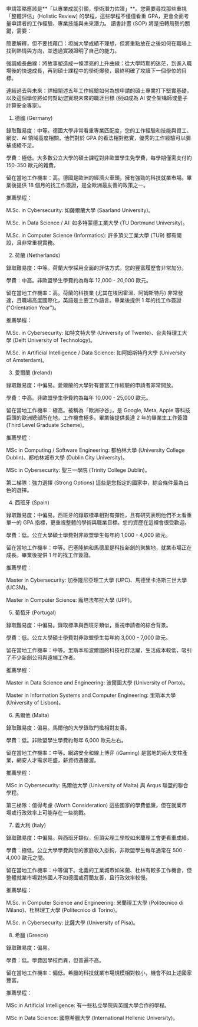 申請策略應該是**「以專業成就引領，學術潛力佐證」**。您需要尋找那些重視「整體評估」(Holistic Review) 的學程，這些學程不僅僅看重 GPA，更會全面考量申請者的工作經驗、專業技能與未來潛力。
讀書計畫 (SOP) 將是扭轉局勢的關鍵，需要：

簡要解釋，但不要找藉口：坦誠大學成績不理想，但將重點放在之後如何在職場上找到熱情與方向，並透過實踐證明了自己的能力。

強調成長曲線：將故事塑造成一條漂亮的上升曲線：從大學時期的迷茫，到進入職場後的快速成長，再到碩士課程中的學術爆發，最終明確了攻讀下一個學位的目標。

連結過去與未來：詳細闡述五年工作經驗如何為想申請的碩士專業打下堅實基礎，以及這個學位將如何幫助您實現未來的職涯目標 (例如成為 AI 安全架構師或量子計算安全專家)。


1. 德國 (Germany)

錄取難易度：中等。德國大學非常看重專業匹配度，您的工作經驗和技能與資工、網安、AI 領域高度相關。他們對於 GPA 的看法相對務實，優秀的工作經驗可以彌補成績不足。

學費：極低。大多數公立大學的碩士課程對非歐盟學生免學費，每學期僅需支付約 150-350 歐元的雜費。

留在當地工作機率：高。德國是歐洲的經濟火車頭，擁有強勁的科技就業市場。畢業後提供 18 個月的找工作簽證，是全歐洲最友善的政策之一。

推薦學程：

M.Sc. in Cybersecurity: 如薩爾蘭大學 (Saarland University)。

M.Sc. in Data Science / AI: 如多特蒙德工業大學 (TU Dortmund University)。

M.Sc. in Computer Science (Informatics): 許多頂尖工業大學 (TU9) 都有開設，且非常重視實務。

2. 荷蘭 (Netherlands)

錄取難易度：中等。荷蘭大學採用全面的評估方式，您的豐富履歷會非常加分。

學費：中高。非歐盟學生學費約為每年 12,000 - 20,000 歐元。

留在當地工作機率：高。荷蘭的科技業 (尤其在埃因霍溫、阿姆斯特丹) 非常發達，且職場高度國際化，英語是主要工作語言。畢業後提供 1 年的找工作簽證 ("Orientation Year")。

推薦學程：

M.Sc. in Cybersecurity: 如特文特大學 (University of Twente)、台夫特理工大學 (Delft University of Technology)。

M.Sc. in Artificial Intelligence / Data Science: 如阿姆斯特丹大學 (University of Amsterdam)。

3. 愛爾蘭 (Ireland)

錄取難易度：中偏易。愛爾蘭的大學對有豐富工作經驗的申請者非常開放。

學費：中高。非歐盟學生學費約為每年 10,000 - 25,000 歐元。

留在當地工作機率：極高。被稱為「歐洲矽谷」，是 Google, Meta, Apple 等科技巨頭的歐洲總部所在地，工作機會極多。畢業後提供長達 2 年的畢業生工作簽證 (Third Level Graduate Scheme)。

推薦學程：

MSc in Computing / Software Engineering: 都柏林大學 (University College Dublin)、都柏林城市大學 (Dublin City University)。

MSc in Cybersecurity: 聖三一學院 (Trinity College Dublin)。

第二梯隊：強力選擇 (Strong Options)
這些是您指定的國家中，綜合條件最為出色的選擇。

4. 西班牙 (Spain)

錄取難易度：中偏易。西班牙的錄取標準相對有彈性，且有研究表明他們不太看重單一的 GPA 指標，更重視整體的學術與職業目標。您的資歷在這裡會很受歡迎。

學費：低。公立大學碩士學費對非歐盟學生每年約 1,000 - 4,000 歐元。

留在當地工作機率：中等。巴塞隆納和馬德里是科技新創的聚集地，就業市場正在成長。畢業後提供 1 年的找工作簽證。

推薦學程：

Master in Cybersecurity: 加泰隆尼亞理工大學 (UPC)、馬德里卡洛斯三世大學 (UC3M)。

Master in Computer Science: 龐培法布拉大學 (UPF)。

5. 葡萄牙 (Portugal)

錄取難易度：中偏易。錄取標準與西班牙類似，重視申請者的綜合背景。

學費：低。公立大學碩士學費對非歐盟學生每年約 3,000 - 7,000 歐元。

留在當地工作機率：中等。里斯本和波爾圖的科技社群活躍，生活成本較低，吸引了不少新創公司與遠端工作者。

推薦學程：

Master in Data Science and Engineering: 波爾圖大學 (University of Porto)。

Master in Information Systems and Computer Engineering: 里斯本大學 (University of Lisbon)。

6. 馬爾他 (Malta)

錄取難易度：偏易。馬爾他的大學錄取門檻相對友善。

學費：低。非歐盟學生學費約每年 6,000 歐元左右。

留在當地工作機率：中等。網路安全和線上博弈 (iGaming) 是當地的兩大支柱產業，網安人才需求旺盛，薪資待遇優渥。

推薦學程：

MSc in Cybersecurity: 馬爾他大學 (University of Malta) 與 Arqus 聯盟的聯合學程。

第三梯隊：值得考慮 (Worth Consideration)
這些國家的學費低廉，但在就業市場或行政效率上可能存在一些挑戰。

7. 義大利 (Italy)

錄取難易度：中偏易。與西班牙類似，但頂尖理工學校如米蘭理工會更看重成績。

學費：極低。公立大學學費與您的家庭收入掛鉤，非歐盟學生每年通常在 500 - 4,000 歐元之間。

留在當地工作機率：中等偏下。北義的工業城市如米蘭、杜林有較多工作機會，但整體就業市場對外國人不如德國或荷蘭友善，且行政效率較慢。

推薦學程：

M.Sc. in Computer Science and Engineering: 米蘭理工大學 (Politecnico di Milano)、杜林理工大學 (Politecnico di Torino)。

M.Sc. in Cybersecurity: 比薩大學 (University of Pisa)。

8. 希臘 (Greece)

錄取難易度：偏易。

學費：低。學費因學校而異，但普遍不高。

留在當地工作機率：偏低。希臘的科技就業市場規模相對較小，機會不如上述國家豐富。

推薦學程：

MSc in Artificial Intelligence: 有一些私立學院與英國大學合作的學程。

MSc in Data Science: 國際希臘大學 (International Hellenic University)。
